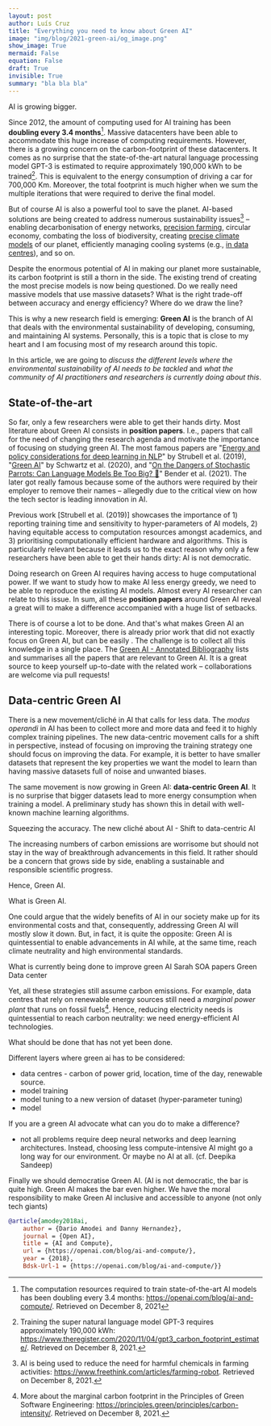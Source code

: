 ```yaml
---
layout: post
author: Luís Cruz
title: "Everything you need to know about Green AI"
image: "img/blog/2021-green-ai/og_image.png"
show_image: True
mermaid: False
equation: False
draft: True
invisible: True
summary: "bla bla bla"
---
```


AI is growing bigger.

<span class="first-letter">S</span>ince 2012, the amount of computing used for AI training has been **doubling every 3.4 months**[^amodey2018ai]. Massive datacenters have been able to accommodate this huge increase of computing requirements. However, there is a growing concern on the carbon-footprint of these datacenters. 
It comes as no surprise that the state-of-the-art natural language processing model GPT-3 is estimated to require approximately 190,000 kWh to be trained[^gpt3]. This is equivalent to the energy consumption of driving a car for 700,000 Km. Moreover, the total footprint is much higher when we sum the multiple iterations that were required to derive the final model.

But of course AI is also a powerful tool to save the planet. AI-based solutions
are being created to address numerous sustainability issues[^ai-farm] – enabling decarbonisation of energy networks, [precision farming], circular economy, combating the loss of biodiversity, creating [precise climate models] of our planet, efficiently managing cooling systems (e.g., [in data centres][gao2014machine]), and so on.

Despite the enormous potential of AI in making our planet more sustainable, its carbon footprint is still a thorn in the side. The existing trend of creating the most precise models is now being questioned. Do we really need massive models that use massive datasets? What is the right trade-off between accuracy and energy efficiency? Where do we draw the line?

This is why a new research field is emerging: **Green AI** is the branch of AI that deals with the environmental sustainability of developing, consuming, and maintaining AI systems. Personally, this is a topic that is close to my heart and I am focusing most of my research around this topic.

In this article, we are going to *discuss the different levels where the environmental sustainability of AI needs to be tackled* and *what the community of AI practitioners and researchers is currently doing about this*. 



## State-of-the-art

So far, only a few researchers were able to get their hands dirty. Most literature about Green AI consists in **position papers**. I.e., papers that call for the need of changing the research agenda and motivate the importance of focusing on studying green AI. The most famous papers are "[Energy and policy considerations for deep learning in NLP][strubell2019energy]" by Strubell et al. (2019), "[Green AI][schwartz2020green]" by Schwartz et al. (2020), and "[On the Dangers of Stochastic Parrots: Can Language Models Be Too Big? 🦜][bender2021dangers]" Bender et al. (2021). The later got really famous because some of the authors were required by their employer to remove their names – allegedly due to the critical view on how the tech sector is leading innovation in AI.

Previous work [Strubell et al. (2019)] showcases the importance of 1) reporting training time and sensitivity to hyper-parameters of AI models, 2) having equitable access to computation resources amongst academics, and 3) prioritising computationally efficient hardware and algorithms. This is particularly relevant because it leads us to the exact reason why only a few researchers have been able to get their hands dirty: AI is not democratic.

Doing research on Green AI requires having access to huge computational power. If we want to study how to make AI less energy greedy, we need to be able to reproduce the existing AI models. Almost every AI researcher can relate to this issue. In sum, all these **position papers** around Green AI reveal a great will to make a difference accompanied with a huge list of setbacks.

There is of course a lot to be done. And that's what makes Green AI an interesting topic.
Moreover, there is already prior work that did not exactly focus on Green AI, but can be easily . The challenge is to collect all this knowledge in a single place. The [Green AI - Annotated Bibliography] lists and summarises all the papers that are relevant to Green AI. It is a great source to keep yourself up-to-date with the related work – collaborations are welcome via pull requests!

## Data-centric Green AI

There is a new movement/cliché in AI that calls for less data. The *modus operandi* in AI has been to collect more and more data and feed it to highly complex training pipelines. The new data-centric movement calls for a shift in perspective, instead of focusing on improving the training strategy one should focus on improving the data. For example, it is better to have smaller datasets that represent the key properties we want the model to learn than having massive datasets full of noise and unwanted biases.

The same movement is now growing in Green AI: **data-centric Green AI**. It is no surprise that bigger datasets lead to more energy consumption when training a model.
A preliminary study has shown this in detail with well-known machine learning algorithms.

[strubell2019energy]: https://luiscruz.github.io/green-ai/publications/2019-11-strubell-energy.html
[schwartz2020green]: https://luiscruz.github.io/green-ai/publications/2020-12-schwartz-green.html
[bender2021dangers]: https://luiscruz.github.io/green-ai/publications/2021-03-bender-parrots.html






Squeezing the accuracy.
The new cliché about AI - Shift to data-centric AI

The increasing numbers of carbon emissions are worrisome but should not stay in the way of breakthrough advancements in this field. It rather should be a concern that grows side by side, enabling a sustainable and responsible scientific progress.

Hence, Green AI.

What is Green AI.

One could argue that the widely benefits of AI in our society make up for its environmental costs and that, consequently, addressing Green AI will mostly slow it down. But, in fact, it is quite the opposite:
Green AI is quintessential to enable advancements in AI while, at the same time, reach climate neutrality and high environmental standards.

What is currently being done to improve green AI
  Sarah SOA papers
  Green Data center

Yet, all these strategies still assume carbon emissions. For example, data centres that rely on renewable energy sources still need a *marginal power plant* that runs on fossil fuels[^carbon-intensity]. Hence, reducing electricity needs is quintessential to reach carbon neutrality: we need energy-efficient AI technologies.


What should be done that has not yet been done.

Different layers where green ai has to be considered:

- data centres - carbon of power grid, location, time of the day, renewable source.
- model training 
- model tuning to a new version of dataset (hyper-parameter tuning)
- model 

If you are a green AI advocate what can you do to make a difference?

- not all problems require deep neural networks and deep learning architectures. Instead, choosing less compute-intensive AI might go a long way for our environment. Or maybe no AI at all. (cf. Deepika Sandeep)

Finally we should democratise Green AI. (AI is not democratic, the bar is quite high. Green AI makes the bar even higher. We have the moral responsibility to make Green AI inclusive and accessible to anyone (not only tech giants)

[^gpt3]: Training the super natural language model GPT-3 requires approximately 190,000 kWh: <https://www.theregister.com/2020/11/04/gpt3_carbon_footprint_estimate/>. Retrieved on December 8, 2021.

[^ai-farm]: AI is being used to reduce the need for harmful chemicals in farming activities: <https://www.freethink.com/articles/farming-robot>. Retrieved on December 8, 2021.

[^carbon-intensity]: More about the marginal carbon footprint in the Principles of Green Software Engineering: <https://principles.green/principles/carbon-intensity/>. Retrieved on December 8, 2021.
[^amodey2018ai]: The computation resources required to train state-of-the-art AI models has been doubling every 3.4 months: <https://openai.com/blog/ai-and-compute/>. Retrieved on December 8, 2021

```bibtex
@article{amodey2018ai,
	author = {Dario Amodei and Danny Hernandez},
	journal = {Open AI},
	title = {AI and Compute},
	url = {https://openai.com/blog/ai-and-compute/},
	year = {2018},
	Bdsk-Url-1 = {https://openai.com/blog/ai-and-compute/}}
```


[precision farming]: https://doi.org/10.1146/annurev-resource-100518-093929
[precise climate models]: https://doi.org/10.1038/s41558-021-00986-y
[gao2014machine]: https://research.google/pubs/pub42542/

[Green AI - Annotated Bibliography]: https://luiscruz.github.io/green-ai/
